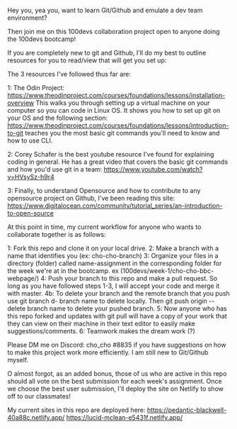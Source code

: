 Hey you, yea you, want to learn Git/Github and emulate a dev team environment?

Then join me on this 100devs collaboration project open to anyone doing the 100devs bootcamp!

If you are completely new to git and Github, I'll do my best to outline resources for you to read/view that will get you set up:

The 3 resources I've followed thus far are:

1: The Odin Project: https://www.theodinproject.com/courses/foundations/lessons/installation-overview
This walks you through setting up a virtual machine on your computer so you can code in Linux OS. It shows you how to set up git on your OS and the following section: https://www.theodinproject.com/courses/foundations/lessons/introduction-to-git teaches you the most basic git commands you'll need to know and how to use CLI. 

2: Corey Schafer is the best youtube resource I've found for explaining coding in general. He has a great video that covers the basic git commands and how you'd use git in a team: https://www.youtube.com/watch?v=HVsySz-h9r4

3: Finally, to understand Opensource and how to contribute to any opensource project on Github, I've been reading this site: https://www.digitalocean.com/community/tutorial_series/an-introduction-to-open-source

At this point in time, my current workflow for anyone who wants to collaborate together is as follows:

1: Fork this repo and clone it on your local drive. 
2: Make a branch with a name that identifies you (ex: cho-cho-branch) 
3: Organize your files in a directory (folder) called name-assignment in the corresponding folder for the week we're at in the bootcamp. ex (100devs/week-1/cho-cho-bbc-webpage/)
4: Push your branch to this repo and make a pull request. So long as you have followed steps 1-3, I will accept your code and merge it with master.
4b: To delete your branch and the remote branch that you push use git branch d- branch name to delete locally. Then git push origin --delete branch name to delete your pushed branch. 
5: Now anyone who has this repo forked and updates with git pull will have a copy of your work that they can view on their machine in their text editor to easily make suggestions/comments.
6: Teamwork makes the dream work (?) 

Please DM me on Discord: cho_cho #8835 if you have suggestions on how to make this project work more efficiently. I am still new to Git/Github myself. 

O almost forgot, as an added bonus, those of us who are active in this repo should all vote on the best submission for each week's assignment. Once we choose the best user submission, I'll deploy the site on Netlify to show off to our classmates! 

My current sites in this repo are deployed here: 
https://pedantic-blackwell-40a88c.netlify.app/
https://lucid-mclean-e5431f.netlify.app/
